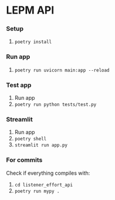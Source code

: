 # LEPM API

### Setup
1. `poetry install`

### Run app
1. `poetry run uvicorn main:app --reload`

### Test app
1. Run app
2. `poetry run python tests/test.py`

### Streamlit
1. Run app
2. `poetry shell`
2. `streamlit run app.py`

### For commits
Check if everything compiles with:
1. `cd listener_effort_api`
2. `poetry run mypy .`